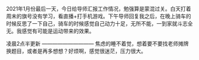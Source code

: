 2021年1月份最后一天，今日给导师汇报工作情况，勉强算是蒙混过关。白天打着周末的旗号没有学习，看直播+打手机游戏。下午导师回复我之后，在晚上骑车的时候反思了一下自己，骑车的时候感觉自己动力十足，无所不能，一到家就斗志全无。我感觉有可能是运动带来的效果。

凌晨2点半更新
——————————
焦虑的睡不着觉，想着要不要找老师摊牌换题目，或者是再多想想？好烦啊，感觉很迷茫，压力很大。